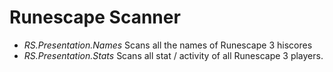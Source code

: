 # Runescape Scanner

- *RS.Presentation.Names*
Scans all the names of Runescape 3 hiscores
- *RS.Presentation.Stats*
Scans all stat / activity of all Runescape 3 players.
